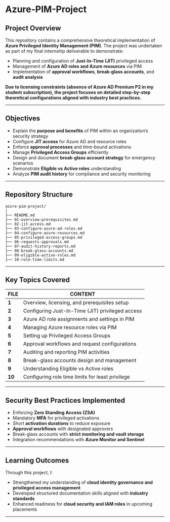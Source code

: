 # Azure-PIM-Project



##  **Project Overview**

This repository contains a comprehensive theoretical implementation of **Azure Privileged Identity Management (PIM)**. The project was undertaken as part of my final internship deliverable to demonstrate:

* Planning and configuration of **Just-In-Time (JIT)** privileged access  
* Management of **Azure AD roles and Azure resources** via PIM  
* Implementation of **approval workflows**, **break-glass accounts**, and **audit analysis**

**Due to licensing constraints (absence of Azure AD Premium P2 in my student subscription), the project focuses on detailed step-by-step theoretical configurations aligned with industry best practices.**

---

## **Objectives**

- Explain the **purpose and benefits** of PIM within an organization’s security strategy
- Configure **JIT access** for Azure AD and resource roles
- Enforce **approval processes** and time-bound activations
- Manage **Privileged Access Groups** efficiently
- Design and document **break-glass account strategy** for emergency scenarios
- Demonstrate **Eligible vs Active roles** understanding
- Analyze **PIM audit history** for compliance and security monitoring

---

## **Repository Structure**
```
azure-pim-project/
│
├── README.md
├── 01-overview-prerequisites.md
├── 02-jit-access.md
├── 03-configure-azure-ad-roles.md
├── 04-configure-azure-resources.md
├── 05-privileged-access-groups.md
├── 06-requests-approvals.md
├── 07-audit-history-reports.md
├── 08-break-glass-accounts.md
├── 09-eligible-active-roles.md
├── 10-role-time-limits.md

```

---

##  **Key Topics Covered**

| FILE | CONTENT |
|---------|----------------|
| **1** | Overview, licensing, and prerequisites setup |
| **2** | Configuring Just-In-Time (JIT) privileged access |
| **3** | Azure AD role assignments and settings in PIM |
| **4** | Managing Azure resource roles via PIM |
| **5** | Setting up Privileged Access Groups |
| **6** | Approval workflows and request configurations |
| **7** | Auditing and reporting PIM activities |
| **8** | Break-glass accounts design and management |
| **9** | Understanding Eligible vs Active roles |
| **10** | Configuring role time limits for least privilege |


---

## **Security Best Practices Implemented**

- Enforcing **Zero Standing Access (ZSA)**
- Mandatory **MFA** for privileged activations
- Short **activation durations** to reduce exposure
- **Approval workflows** with designated approvers
- Break-glass accounts with **strict monitoring and vault storage**
- Integration recommendations with **Azure Monitor and Sentinel**

---

## **Learning Outcomes**

Through this project, I:

* Strengthened my understanding of **cloud identity governance and privileged access management**  
* Developed structured documentation skills aligned with **industry standards**  
* Enhanced readiness for **cloud security and IAM roles** in upcoming placements

---
























